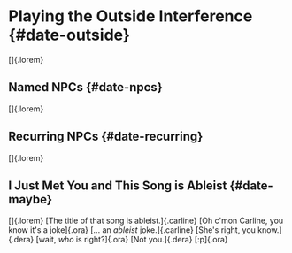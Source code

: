 # Playing the Outside Interference {#date-outside}

[]{.lorem}

## Named NPCs {#date-npcs}

[]{.lorem}

## Recurring NPCs {#date-recurring}

[]{.lorem}

## I Just Met You and This Song is Ableist {#date-maybe}

[]{.lorem}
[The title of that song is ableist.]{.carline}
[Oh c'mon Carline, you know it's a joke]{.ora}
[... an *ableist* joke.]{.carline}
[She's right, you know.]{.dera}
[wait, *who* is right?]{.ora}
[Not you.]{.dera}
[:p]{.ora}


